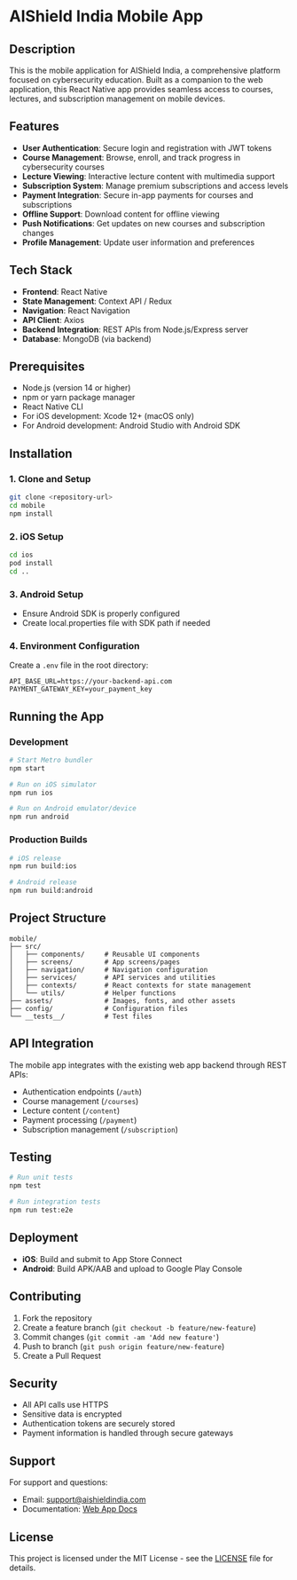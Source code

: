# AIShield India Mobile App

## Description
This is the mobile application for AIShield India, a comprehensive platform focused on cybersecurity education. Built as a companion to the web application, this React Native app provides seamless access to courses, lectures, and subscription management on mobile devices.

## Features
- **User Authentication**: Secure login and registration with JWT tokens
- **Course Management**: Browse, enroll, and track progress in cybersecurity courses
- **Lecture Viewing**: Interactive lecture content with multimedia support
- **Subscription System**: Manage premium subscriptions and access levels
- **Payment Integration**: Secure in-app payments for courses and subscriptions
- **Offline Support**: Download content for offline viewing
- **Push Notifications**: Get updates on new courses and subscription changes
- **Profile Management**: Update user information and preferences

## Tech Stack
- **Frontend**: React Native
- **State Management**: Context API / Redux
- **Navigation**: React Navigation
- **API Client**: Axios
- **Backend Integration**: REST APIs from Node.js/Express server
- **Database**: MongoDB (via backend)

## Prerequisites
- Node.js (version 14 or higher)
- npm or yarn package manager
- React Native CLI
- For iOS development: Xcode 12+ (macOS only)
- For Android development: Android Studio with Android SDK

## Installation

### 1. Clone and Setup
```bash
git clone <repository-url>
cd mobile
npm install
```

### 2. iOS Setup
```bash
cd ios
pod install
cd ..
```

### 3. Android Setup
- Ensure Android SDK is properly configured
- Create local.properties file with SDK path if needed

### 4. Environment Configuration
Create a `.env` file in the root directory:
```
API_BASE_URL=https://your-backend-api.com
PAYMENT_GATEWAY_KEY=your_payment_key
```

## Running the App

### Development
```bash
# Start Metro bundler
npm start

# Run on iOS simulator
npm run ios

# Run on Android emulator/device
npm run android
```

### Production Builds
```bash
# iOS release
npm run build:ios

# Android release
npm run build:android
```

## Project Structure
```
mobile/
├── src/
│   ├── components/     # Reusable UI components
│   ├── screens/        # App screens/pages
│   ├── navigation/     # Navigation configuration
│   ├── services/       # API services and utilities
│   ├── contexts/       # React contexts for state management
│   └── utils/          # Helper functions
├── assets/             # Images, fonts, and other assets
├── config/             # Configuration files
└── __tests__/          # Test files
```

## API Integration
The mobile app integrates with the existing web app backend through REST APIs:
- Authentication endpoints (`/auth`)
- Course management (`/courses`)
- Lecture content (`/content`)
- Payment processing (`/payment`)
- Subscription management (`/subscription`)

## Testing
```bash
# Run unit tests
npm test

# Run integration tests
npm run test:e2e
```

## Deployment
- **iOS**: Build and submit to App Store Connect
- **Android**: Build APK/AAB and upload to Google Play Console

## Contributing
1. Fork the repository
2. Create a feature branch (`git checkout -b feature/new-feature`)
3. Commit changes (`git commit -am 'Add new feature'`)
4. Push to branch (`git push origin feature/new-feature`)
5. Create a Pull Request

## Security
- All API calls use HTTPS
- Sensitive data is encrypted
- Authentication tokens are securely stored
- Payment information is handled through secure gateways

## Support
For support and questions:
- Email: support@aishieldindia.com
- Documentation: [Web App Docs](https://docs.aishieldindia.com)

## License
This project is licensed under the MIT License - see the [LICENSE](../LICENSE) file for details.